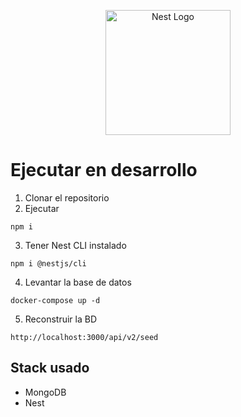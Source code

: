 <p align="center">
  <a href="http://nestjs.com/" target="blank"><img src="https://nestjs.com/img/logo-small.svg" width="200" alt="Nest Logo" /></a>
</p>

# Ejecutar en desarrollo

1. Clonar el repositorio
2. Ejecutar

```
npm i
```

3. Tener Nest CLI instalado

```
npm i @nestjs/cli
```

4. Levantar la base de datos

```
docker-compose up -d
```

5. Reconstruir la BD

```
http://localhost:3000/api/v2/seed
```

## Stack usado

- MongoDB
- Nest
